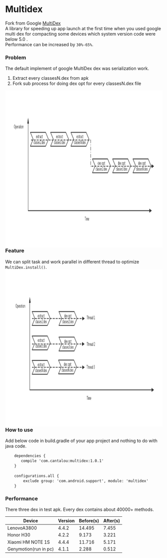 # Multidex 
Fork from Google [MultiDex](https://android.googlesource.com/platform/frameworks/multidex)  
A library for speeding up app launch at the first time when you used google multi dex for compacting some devices which system version code were below 5.0 .   
Performance can be increased by ```30%-65%```.

### Problem  
The default implement of google MultiDex dex was serialization work.  
1. Extract every classesN.dex from apk  
2. Fork sub process for doing dex opt for every classesN.dex file
<img src="https://raw.githubusercontent.com/cantalou/multidex/master/doc/SerialExtractDexopt.jpg" width = "1000" height = "500" div align=left />  

### Feature
We can split task and work parallel in different thread to optimize ```MultiDex.install()```.   
<img src="https://raw.githubusercontent.com/cantalou/multidex/master/doc/ParallelExtractDexopt.jpg" width = "1000" height = "500" div align=left />  


### How to use  
Add below code in build.gradle of your app project and nothing to do with java code.
```
    dependencies {
       compile 'com.cantalou:multidex:1.0.1' 
    }
    
    configurations.all {
        exclude group: 'com.android.support', module: 'multidex'
    }
```   

### Performance  
There three dex in test apk. Every dex contains about 40000+ methods.  

| Device               | Version |   Before(s)  |  After(s) |
|---|---|---|---|
| LenovoA3800          |  4.4.2  |    14.495    |   7.455   |
| Honor H30            |  4.2.2  |    9.173     |   3.221   |
| Xiaomi HM NOTE 1S    |  4.4.4  |    11.716    |   5.171   |
| Genymotion(run in pc)|  4.1.1  |    2.288     |   0.512   |
